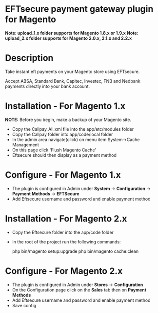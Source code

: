 # EFTsecure payment gateway plugin for Magento
**Note: upload_1.x folder supports for Magento 1.8.x or 1.9.x**
**Note: upload_2.x folder supports for Magento 2.0.x, 2.1.x and 2.2.x**

# Description
Take instant eft payments on your Magento store using EFTsecure.

Accept ABSA, Standard Bank, Capitec, Investec, FNB and Nedbank payments directly into your bank account.

# Installation - For Magento 1.x

**NOTE:** Before you begin, make a backup of your Magento site.

- Copy the Callpay_All.xml file into the app/etc/modules folder
- Copy the Callpay folder into app/code/local folder
- In the admin area navigate(click) on menu item System->Cache Management
- On this page click 'Flush Magento Cache'
- Eftsecure should then display as a payment method

# Configure - For Magento 1.x

- The plugin is configured in Admin under **System** -> **Configuration** -> **Payment Methods** -> **EFTSecure**
- Add Eftsecure username and password and enable payment method

# Installation - For Magento 2.x

- Copy the Eftsecure folder into the app/code folder
- In the root of the project run the following commands: 

    php bin/magento setup:upgrade 
	php bin/magento cache:clean

# Configure - For Magento 2.x

- The plugin is configured in Admin under **Stores** -> **Configuration**
- On the Configuration page click on the **Sales** tab then on **Payment Methods** 
- Add Eftsecure username and password and enable payment method
- Save config